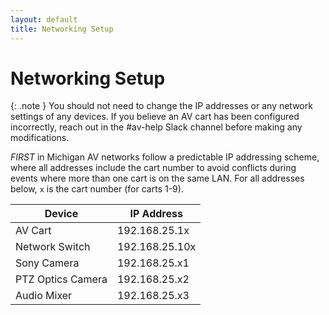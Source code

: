 ```yaml
---
layout: default
title: Networking Setup
---
```


# Networking Setup

{: .note }
You should not need to change the IP addresses or any network settings of any devices. If you believe an AV cart has been configured incorrectly, reach out in the #av-help Slack channel before making any modifications.

_FIRST_ in Michigan AV networks follow a predictable IP addressing scheme, where all addresses include the cart number to avoid conflicts during events where more than one cart is on the same LAN. For all addresses below, `x` is the cart number (for carts 1-9).

| Device            | IP Address     |
|-------------------| -------------- |
| AV Cart           | 192.168.25.1x  |
| Network Switch    | 192.168.25.10x |
| Sony Camera       | 192.168.25.x1  |
| PTZ Optics Camera | 192.168.25.x2  |
| Audio Mixer       | 192.168.25.x3  |

<!-- TODO: Confirm addressing of mixer against actual current configuration -->
